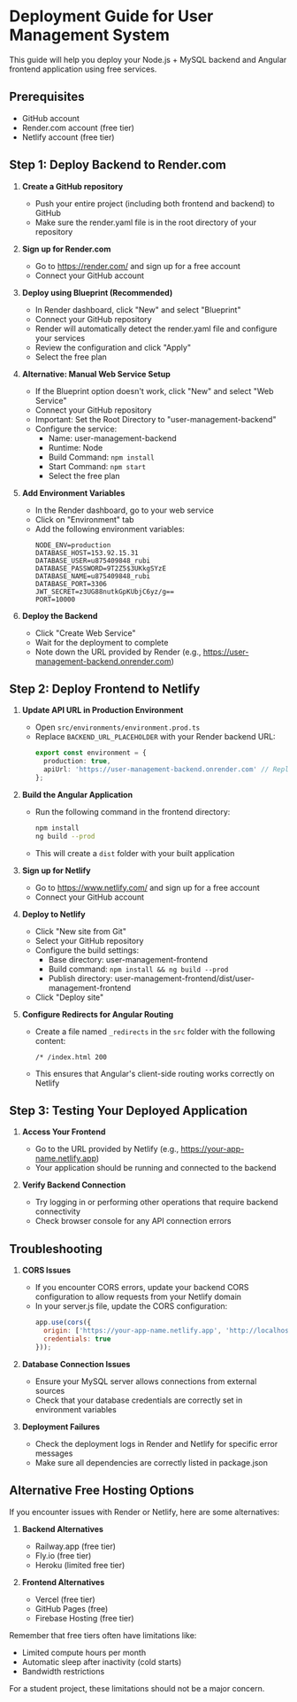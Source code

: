 # Deployment Guide for User Management System

This guide will help you deploy your Node.js + MySQL backend and Angular frontend application using free services.

## Prerequisites
- GitHub account
- Render.com account (free tier)
- Netlify account (free tier)

## Step 1: Deploy Backend to Render.com

1. **Create a GitHub repository**
   - Push your entire project (including both frontend and backend) to GitHub
   - Make sure the render.yaml file is in the root directory of your repository

2. **Sign up for Render.com**
   - Go to https://render.com/ and sign up for a free account
   - Connect your GitHub account

3. **Deploy using Blueprint (Recommended)**
   - In Render dashboard, click "New" and select "Blueprint"
   - Connect your GitHub repository
   - Render will automatically detect the render.yaml file and configure your services
   - Review the configuration and click "Apply"
   - Select the free plan

4. **Alternative: Manual Web Service Setup**
   - If the Blueprint option doesn't work, click "New" and select "Web Service"
   - Connect your GitHub repository
   - Important: Set the Root Directory to "user-management-backend"
   - Configure the service:
     - Name: user-management-backend
     - Runtime: Node
     - Build Command: `npm install`
     - Start Command: `npm start`
     - Select the free plan

4. **Add Environment Variables**
   - In the Render dashboard, go to your web service
   - Click on "Environment" tab
   - Add the following environment variables:
     ```
     NODE_ENV=production
     DATABASE_HOST=153.92.15.31
     DATABASE_USER=u875409848_rubi
     DATABASE_PASSWORD=9T2Z5$3UKkgSYzE
     DATABASE_NAME=u875409848_rubi
     DATABASE_PORT=3306
     JWT_SECRET=z3UG88nutkGpKUbjC6yz/g==
     PORT=10000
     ```

5. **Deploy the Backend**
   - Click "Create Web Service"
   - Wait for the deployment to complete
   - Note down the URL provided by Render (e.g., https://user-management-backend.onrender.com)

## Step 2: Deploy Frontend to Netlify

1. **Update API URL in Production Environment**
   - Open `src/environments/environment.prod.ts`
   - Replace `BACKEND_URL_PLACEHOLDER` with your Render backend URL:
     ```typescript
     export const environment = {
       production: true,
       apiUrl: 'https://user-management-backend.onrender.com' // Replace with your actual backend URL
     };
     ```

2. **Build the Angular Application**
   - Run the following command in the frontend directory:
     ```bash
     npm install
     ng build --prod
     ```
   - This will create a `dist` folder with your built application

3. **Sign up for Netlify**
   - Go to https://www.netlify.com/ and sign up for a free account
   - Connect your GitHub account

4. **Deploy to Netlify**
   - Click "New site from Git"
   - Select your GitHub repository
   - Configure the build settings:
     - Base directory: user-management-frontend
     - Build command: `npm install && ng build --prod`
     - Publish directory: user-management-frontend/dist/user-management-frontend
   - Click "Deploy site"

5. **Configure Redirects for Angular Routing**
   - Create a file named `_redirects` in the `src` folder with the following content:
     ```
     /* /index.html 200
     ```
   - This ensures that Angular's client-side routing works correctly on Netlify

## Step 3: Testing Your Deployed Application

1. **Access Your Frontend**
   - Go to the URL provided by Netlify (e.g., https://your-app-name.netlify.app)
   - Your application should be running and connected to the backend

2. **Verify Backend Connection**
   - Try logging in or performing other operations that require backend connectivity
   - Check browser console for any API connection errors

## Troubleshooting

1. **CORS Issues**
   - If you encounter CORS errors, update your backend CORS configuration to allow requests from your Netlify domain
   - In your server.js file, update the CORS configuration:
     ```javascript
     app.use(cors({ 
       origin: ['https://your-app-name.netlify.app', 'http://localhost:4200'],
       credentials: true 
     }));
     ```

2. **Database Connection Issues**
   - Ensure your MySQL server allows connections from external sources
   - Check that your database credentials are correctly set in environment variables

3. **Deployment Failures**
   - Check the deployment logs in Render and Netlify for specific error messages
   - Make sure all dependencies are correctly listed in package.json

## Alternative Free Hosting Options

If you encounter issues with Render or Netlify, here are some alternatives:

1. **Backend Alternatives**
   - Railway.app (free tier)
   - Fly.io (free tier)
   - Heroku (limited free tier)

2. **Frontend Alternatives**
   - Vercel (free tier)
   - GitHub Pages (free)
   - Firebase Hosting (free tier)

Remember that free tiers often have limitations like:
- Limited compute hours per month
- Automatic sleep after inactivity (cold starts)
- Bandwidth restrictions

For a student project, these limitations should not be a major concern.
